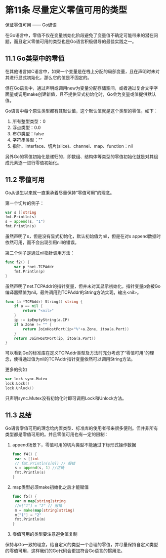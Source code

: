 # 第11条 尽量定义零值可用的类型

保证零值可用	—— Go谚语

在Go语言中，零值不仅在变量初始化阶段避免了变量值不确定可能带来的潜在问题，而且定义零值可用的类型也是Go语言积极倡导的最佳实践之一。

## 11.1 Go类型中的零值

在其他语言如C语言中，如果一个变量是在栈上分配的局部变量，且在声明时未对其进行显式初始化，那么它的值是不固定的。

但在Go语言中，通过声明或调用new为变量分配存储空间，或者通过复合文字字面量或调用make创建新值，且不提供显式初始化时，Go会为变量或值提供默认值。

Go语言中每个原生类型都有其默认值，这个默认值就是这个类型的零值。如下：

1. 所有整型类型：0
2. 浮点类型：0.0
3. 布尔类型：false
4. 字符串类型：""
5. 指针、interface、切片(slice)、channel、map、function：nil

另外Go的零值初始化是递归的，即数组、结构体等类型的零值初始化就是对其组成元素逐一进行零值初始化。

## 11.2 零值可用

Go从诞生以来就一直秉承着尽量保持“零值可用”的理念。

第一个切片的例子：

```go
var s []string
fmt.Println(s)
s = append(s, "1")
fmt.Println(s)
```

虽然声明了s，但是没有显式初始化，默认初始值为nil，但是在对s append数据时依然可用，而不会出现引用nil的错误。

第二个例子是通过nil指针调用方法：

```go
func f2() {
	var p *net.TCPAddr
	fmt.Println(p)
}
```

虽然声明了net.TCPAddr的指针变量，但并未对其显示初始化，指针变量p会被Go编译器赋值为nil。最终调用到TCPAddr的String方法实现，输出\<nil>。

```go
func (a *TCPAddr) String() string {
	if a == nil {
		return "<nil>"
	}
	ip := ipEmptyString(a.IP)
	if a.Zone != "" {
		return JoinHostPort(ip+"%"+a.Zone, itoa(a.Port))
	}
	return JoinHostPort(ip, itoa(a.Port))
}
```

可以看到Go的标准库在定义TCPAddr类型及方法时充分考虑了“零值可用”的理念，使得通过值为nil的TCPAddr指针变量依然可以调用String方法。

更多的例如

```go
var lock sync.Mutex
lock.Lock()
lock.Unlock()
```

只声明sync.Mutex没有初始化时即可调用Lock和Unlock方法。

## 11.3 总结

Go语言零值可用的理念给内置类型、标准库的使用者带来很多便利。但并非所有类型都是零值可用的。并且零值可用也有一定的限制：

1. append场景下，零值可用的切片类型不能通过下标形式操作数据

   ```go
   func f4() {
   	var s []int
   	// fmt.Println(s[0]) // 报错
   	s = append(s, 1) //正确
   	fmt.Println(s)
   }
   ```

2. map类型必须make初始化之后才能赋值

   ```go
   func f5() {
   	var m map[string]string
   	//m["1"] = "2" // 报错
   	m = make(map[string]string)
   	m["1"] = "2"
   	fmt.Println(m)
   }
   ```

3. 零值可用的类型要注意避免值复制

保持与Go一致的理念，给自定义的类型一个合理的零值，并尽量保持自定义类型的零值可用，这样我们的Go代码会更加符合Go语言的惯用法。